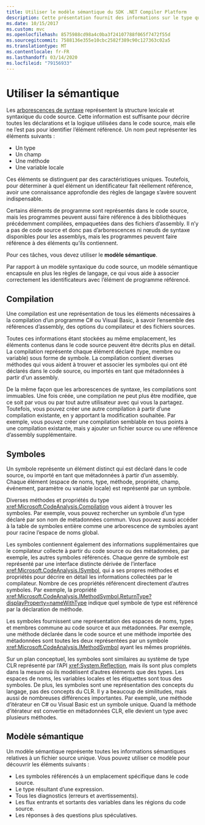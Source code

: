 ```yaml
---
title: Utiliser le modèle sémantique du SDK .NET Compiler Platform
description: Cette présentation fournit des informations sur le type que vous utilisez pour comprendre et manipuler le modèle sémantique de votre code.
ms.date: 10/15/2017
ms.custom: mvc
ms.openlocfilehash: 8575988cd98a4c0ba3f24107788f065f7472f55d
ms.sourcegitcommit: 7588136e355e10cbc2582f389c90c127363c02a5
ms.translationtype: MT
ms.contentlocale: fr-FR
ms.lasthandoff: 03/14/2020
ms.locfileid: "79156933"
---
```

# <a name="work-with-semantics"></a>Utiliser la sémantique

Les [arborescences de syntaxe](work-with-syntax.md) représentent la structure lexicale et syntaxique du code source. Cette information est suffisante pour décrire toutes les déclarations et la logique utilisées dans le code source, mais elle ne l’est pas pour identifier l’élément référencé. Un nom peut représenter les éléments suivants :

- Un type
- Un champ
- Une méthode
- Une variable locale

Ces éléments se distinguent par des caractéristiques uniques. Toutefois, pour déterminer à quel élément un identificateur fait réellement référence, avoir une connaissance approfondie des règles de langage s’avère souvent indispensable.

Certains éléments de programme sont représentés dans le code source, mais les programmes peuvent aussi faire référence à des bibliothèques précédemment compilées, empaquetées dans des fichiers d’assembly. Il n’y a pas de code source et donc pas d’arborescences ni nœuds de syntaxe disponibles pour les assemblys, mais les programmes peuvent faire référence à des éléments qu’ils contiennent.

Pour ces tâches, vous devez utiliser le **modèle sémantique**.

Par rapport à un modèle syntaxique du code source, un modèle sémantique encapsule en plus les règles de langage, ce qui vous aide à associer correctement les identificateurs avec l’élément de programme référencé.

## <a name="compilation"></a>Compilation

Une compilation est une représentation de tous les éléments nécessaires à la compilation d’un programme C# ou Visual Basic, à savoir l’ensemble des références d’assembly, des options du compilateur et des fichiers sources.

Toutes ces informations étant stockées au même emplacement, les éléments contenus dans le code source peuvent être décrits plus en détail. La compilation représente chaque élément déclaré (type, membre ou variable) sous forme de symbole. La compilation contient diverses méthodes qui vous aident à trouver et associer les symboles qui ont été déclarés dans le code source, ou importés en tant que métadonnées à partir d’un assembly.

De la même façon que les arborescences de syntaxe, les compilations sont immuables. Une fois créée, une compilation ne peut plus être modifiée, que ce soit par vous ou par tout autre utilisateur avec qui vous la partagez. Toutefois, vous pouvez créer une autre compilation à partir d’une compilation existante, en y apportant la modification souhaitée. Par exemple, vous pouvez créer une compilation semblable en tous points à une compilation existante, mais y ajouter un fichier source ou une référence d’assembly supplémentaire.

## <a name="symbols"></a>Symboles

Un symbole représente un élément distinct qui est déclaré dans le code source, ou importé en tant que métadonnées à partir d’un assembly. Chaque élément (espace de noms, type, méthode, propriété, champ, événement, paramètre ou variable locale) est représenté par un symbole.

Diverses méthodes et propriétés du type <xref:Microsoft.CodeAnalysis.Compilation> vous aident à trouver les symboles. Par exemple, vous pouvez rechercher un symbole d’un type déclaré par son nom de métadonnées commun. Vous pouvez aussi accéder à la table de symboles entière comme une arborescence de symboles ayant pour racine l’espace de noms global.

Les symboles contiennent également des informations supplémentaires que le compilateur collecte à partir du code source ou des métadonnées, par exemple, les autres symboles référencés. Chaque genre de symbole est représenté par une interface distincte dérivée de l’interface <xref:Microsoft.CodeAnalysis.ISymbol>, qui a ses propres méthodes et propriétés pour décrire en détail les informations collectées par le compilateur. Nombre de ces propriétés référencent directement d’autres symboles. Par exemple, la propriété <xref:Microsoft.CodeAnalysis.IMethodSymbol.ReturnType?displayProperty=nameWithType> indique quel symbole de type est référencé par la déclaration de méthode.

Les symboles fournissent une représentation des espaces de noms, types et membres commune au code source et aux métadonnées. Par exemple, une méthode déclarée dans le code source et une méthode importée des métadonnées sont toutes les deux représentées par un symbole <xref:Microsoft.CodeAnalysis.IMethodSymbol> ayant les mêmes propriétés.

Sur un plan conceptuel, les symboles sont similaires au système de type CLR représenté par l’API <xref:System.Reflection>, mais ils sont plus complets dans la mesure où ils modélisent d’autres éléments que des types. Les espaces de noms, les variables locales et les étiquettes sont tous des symboles. De plus, les symboles sont une représentation des concepts du langage, pas des concepts du CLR. Il y a beaucoup de similitudes, mais aussi de nombreuses différences importantes. Par exemple, une méthode d’itérateur en C# ou Visual Basic est un symbole unique. Quand la méthode d’itérateur est convertie en métadonnées CLR, elle devient un type avec plusieurs méthodes.

## <a name="semantic-model"></a>Modèle sémantique

Un modèle sémantique représente toutes les informations sémantiques relatives à un fichier source unique. Vous pouvez utiliser ce modèle pour découvrir les éléments suivants :

- Les symboles référencés à un emplacement spécifique dans le code source.
- Le type résultant d’une expression.
- Tous les diagnostics (erreurs et avertissements).
- Les flux entrants et sortants des variables dans les régions du code source.
- Les réponses à des questions plus spéculatives.
